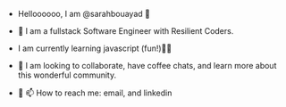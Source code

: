 - Helloooooo, I am @sarahbouayad 👋
- 👀 I am a fullstack Software Engineer with Resilient Coders. 
- I am currently learning javascript (fun!)🫶🏽
- 💞️ I am looking to collaborate, have coffee chats, and learn more about this wonderful community. 

- 📧 📫 How to reach me: email, and linkedin
